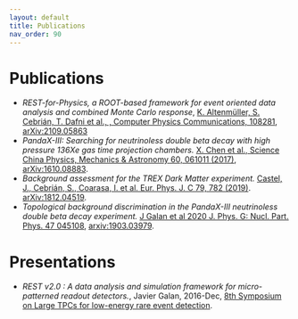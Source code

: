 ```yaml
---
layout: default
title: Publications
nav_order: 90
---
```


# Publications

- *REST-for-Physics, a ROOT-based framework for event oriented data analysis and combined Monte Carlo response*, [K. Altenmüller, S. Cebrián, T. Dafni et al., , Computer Physics Communications, 108281](https://doi.org/10.1016/j.cpc.2021.108281), [arXiv:2109.05863](https://arxiv.org/abs/2109.05863)
- *PandaX-III: Searching for neutrinoless double beta decay with high pressure 136Xe gas time projection chambers.* [X. Chen et al., Science China Physics, Mechanics & Astronomy 60, 061011 (2017)](https://doi.org/10.1007/s11433-017-9028-0), [arXiv:1610.08883](https://arxiv.org/abs/1610.08883).
- *Background assessment for the TREX Dark Matter experiment.* [Castel, J., Cebrián, S., Coarasa, I. et al. Eur. Phys. J. C 79, 782 (2019)](https://doi.org/10.1140/epjc/s10052-019-7282-6). [arXiv:1812.04519](https://arxiv.org/abs/1812.04519).
- *Topological background discrimination in the PandaX-III neutrinoless double beta decay experiment.* [J Galan et al 2020 J. Phys. G: Nucl. Part. Phys. 47 045108](https://doi.org/10.1088/1361-6471/ab4dbe), [arxiv:1903.03979]( https://arxiv.org/abs/1903.03979).

# Presentations

- *REST v2.0 : A data analysis and simulation framework for micro-patterned readout detectors.*, Javier Galan, 2016-Dec, [8th Symposium on Large TPCs for low-energy rare event detection](https://indi.to/3hzcz).
